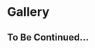 # Gallery

<picture src="Gallery Main.jpg" alt="Gallery Main"></picture>

<picture src="Gallery_01.jpg" alt="Gallery_01"></picture>

<picture src="Gallery_02.jpg" alt="Gallery_02"></picture>

<picture src="Gallery_03.jpg" alt="Gallery_03"></picture>

<picture src="Gallery_04.jpg" alt="Gallery_04"></picture>

<picture src="Gallery_05.jpg" alt="Gallery_05"></picture>

<picture src="Gallery_06.jpg" alt="Gallery_06"></picture>

<picture src="Gallery_07.jpg" alt="Gallery_07"></picture>

<picture src="Gallery_08.jpg" alt="Gallery_08"></picture>

<picture src="Gallery_09.jpg" alt="Gallery_09"></picture>

<picture src="Gallery_10.jpg" alt="Gallery_10"></picture>

<picture src="Gallery_11.jpg" alt="Gallery_11"></picture>

<picture src="Gallery_12.jpg" alt="Gallery_12"></picture>

<picture src="Gallery_13.jpg" alt="Gallery_13"></picture>

<picture src="Gallery_14.jpg" alt="Gallery_14"></picture>

<picture src="Gallery_15.jpg" alt="Gallery_15"></picture>

<picture src="Gallery_16.jpg" alt="Gallery_16"></picture>

<picture src="Gallery_17.jpg" alt="Gallery_17"></picture>

<picture src="Gallery_18.jpg" alt="Gallery_18"></picture>

<picture src="Gallery_19.jpg" alt="Gallery_19"></picture>

<picture src="Gallery_20.jpg" alt="Gallery_20"></picture>

<picture src="Gallery_21.jpg" alt="Gallery_21"></picture>

<picture src="Gallery_22.jpg" alt="Gallery_22"></picture>

<picture src="Gallery_23.jpg" alt="Gallery_23"></picture>

<picture src="Gallery_24.jpg" alt="Gallery_24"></picture>

<picture src="Gallery_25.jpg" alt="Gallery_25"></picture>

<picture src="Gallery_26.jpg" alt="Gallery_26"></picture>

<picture src="Gallery_27.jpg" alt="Gallery_27"></picture>

<picture src="Gallery_28.jpg" alt="Gallery_28"></picture>

<picture src="Gallery_29.jpg" alt="Gallery_29"></picture>

<picture src="Gallery_30.jpg" alt="Gallery_30"></picture>

<picture src="Gallery_31.jpg" alt="Gallery_31"></picture>

<picture src="Gallery_32.jpg" alt="Gallery_32"></picture>

<picture src="Gallery_33.jpg" alt="Gallery_33"></picture>

<picture src="Gallery_34.jpg" alt="Gallery_34"></picture>

<picture src="Gallery_35.jpg" alt="Gallery_35"></picture>

<picture src="Gallery_36.jpg" alt="Gallery_36"></picture>

<picture src="Gallery_37.jpg" alt="Gallery_37"></picture>

<picture src="Gallery_38.jpg" alt="Gallery_38"></picture>

<picture src="Gallery_39.jpg" alt="Gallery_39"></picture>

<picture src="Gallery_40.jpg" alt="Gallery_40"></picture>

<picture src="Gallery_41.jpg" alt="Gallery_41"></picture>

<picture src="Gallery_42.jpg" alt="Gallery_42"></picture>

<picture src="Gallery_43.jpg" alt="Gallery_43"></picture>

<picture src="Gallery_44.jpg" alt="Gallery_44"></picture>

<picture src="Gallery_45.jpg" alt="Gallery_45"></picture>

<picture src="Gallery_46.jpg" alt="Gallery_46"></picture>

<picture src="Gallery_47.jpg" alt="Gallery_47"></picture>

<picture src="Gallery_48.jpg" alt="Gallery_48"></picture>

<picture src="Gallery_49.jpg" alt="Gallery_49"></picture>

<picture src="Gallery_50.jpg" alt="Gallery_50"></picture>

<picture src="Gallery_51.jpg" alt="Gallery_51"></picture>

<picture src="Gallery_52.jpg" alt="Gallery_52"></picture>

<picture src="Gallery_53.jpg" alt="Gallery_53"></picture>

<picture src="Gallery_54.jpg" alt="Gallery_54"></picture>

<picture src="Gallery_55.jpg" alt="Gallery_55"></picture>

<picture src="Gallery_56.jpg" alt="Gallery_56"></picture>

<picture src="Gallery_57.jpg" alt="Gallery_57"></picture>

<picture src="Gallery_58.jpg" alt="Gallery_58"></picture>

<picture src="Gallery_59.jpg" alt="Gallery_59"></picture>

<picture src="Gallery_60.jpg" alt="Gallery_60"></picture>

<picture src="Gallery_61.jpg" alt="Gallery_61"></picture>

<picture src="Gallery_62.jpg" alt="Gallery_62"></picture>

<picture src="Gallery_63.jpg" alt="Gallery_63"></picture>

<picture src="Gallery_64.jpg" alt="Gallery_64"></picture>

<picture src="Gallery_65.jpg" alt="Gallery_65"></picture>

<picture src="Gallery_66.jpg" alt="Gallery_66"></picture>

<picture src="Gallery_67.jpg" alt="Gallery_67"></picture>

<picture src="Gallery_68.jpg" alt="Gallery_68"></picture>

<picture src="Gallery_69.jpg" alt="Gallery_69"></picture>

<picture src="Gallery_70.jpg" alt="Gallery_70"></picture>

<picture src="Gallery_71.jpg" alt="Gallery_71"></picture>

<picture src="Gallery_72.jpg" alt="Gallery_72"></picture>

<picture src="Gallery_73.jpg" alt="Gallery_73"></picture>

<picture src="Gallery_74.jpg" alt="Gallery_74"></picture>

<picture src="Gallery_75.jpg" alt="Gallery_75"></picture>

<picture src="Gallery_76.jpg" alt="Gallery_76"></picture>

<picture src="Gallery_77.jpg" alt="Gallery_77"></picture>

<picture src="Gallery_78.jpg" alt="Gallery_78"></picture>

<picture src="Gallery_79.jpg" alt="Gallery_79"></picture>

## To Be Continued...